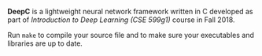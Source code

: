 **DeepC** is a lightweight neural network framework written in C developed as part of _Introduction to Deep Learning (CSE 599g1)_ course in Fall 2018.

Run ```make``` to compile your source file and to make sure your executables and libraries are up to date.